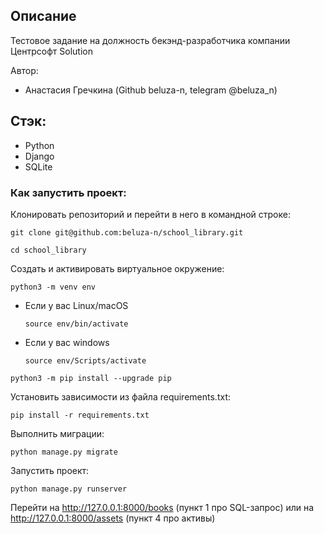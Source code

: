 ## Описание
Тестовое задание на должность бекэнд-разработчика компании Центрсофт Solution

Автор:
* Анастасия Гречкина (Github beluza-n, telegram @beluza_n)


## Стэк:
* Python
* Django
* SQLite


### Как запустить проект:

Клонировать репозиторий и перейти в него в командной строке:

```
git clone git@github.com:beluza-n/school_library.git
```

```
cd school_library
```

Cоздать и активировать виртуальное окружение:

```
python3 -m venv env
```

* Если у вас Linux/macOS

    ```
    source env/bin/activate
    ```

* Если у вас windows

    ```
    source env/Scripts/activate
    ```

```
python3 -m pip install --upgrade pip
```

Установить зависимости из файла requirements.txt:

```
pip install -r requirements.txt
```

Выполнить миграции:

```
python manage.py migrate
```

Запустить проект:

```
python manage.py runserver
```

Перейти на http://127.0.0.1:8000/books (пункт 1 про SQL-запрос)
или на http://127.0.0.1:8000/assets (пункт 4 про активы)